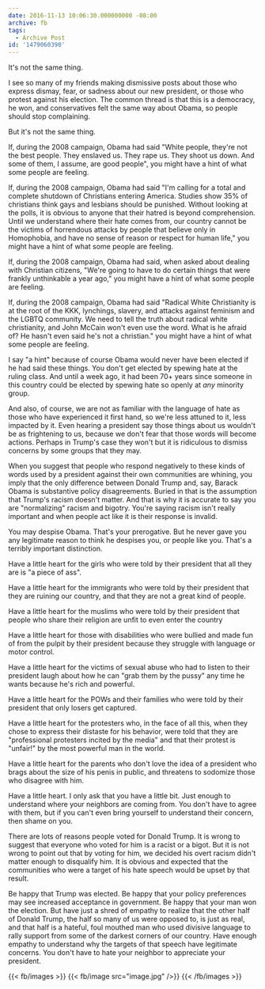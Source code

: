 ```yaml
---
date: 2016-11-13 10:06:30.000000000 -08:00
archive: fb
tags: 
  - Archive Post
id: '1479060390'
---
```


It's not the same thing.

I see so many of my friends making dismissive posts about those who express dismay, fear, or sadness about our new president, or those who protest against his election. The common thread is that this is a democracy, he won, and conservatives felt the same way about Obama, so people should stop complaining.

But it's not the same thing.

If, during the 2008 campaign, Obama had said "White people, they're not the best people. They enslaved us. They rape us. They shoot us down. And some of them, I assume, are good people", you might have a hint of what some people are feeling.

If, during the 2008 campaign, Obama had said "I'm calling for a total and complete shutdown of Christians entering America. Studies show 35% of christians think gays and lesbians should be punished. Without looking at the polls, it is obvious to anyone that their hatred is beyond comprehension. Until we understand where their hate comes from, our country cannot be the victims of horrendous attacks by people that believe only in Homophobia, and have no sense of reason or respect for human life," you might have a hint of what some people are feeling.

If, during the 2008 campaign, Obama had said, when asked about dealing with Christian citizens, "We're going to have to do certain things that were frankly unthinkable a year ago," you might have a hint of what some people are feeling. 

If, during the 2008 campaign, Obama had said "Radical White Christianity is at the root of the KKK, lynchings, slavery, and attacks against feminism and the LGBTQ community. We need to tell the truth about radical white christianity, and John McCain won't even use the word. What is he afraid of? He hasn't even said he's not a christian." you might have a hint of what some people are feeling.

I say "a hint" because of course Obama would never have been elected if he had said these things. You don't get elected by spewing hate at the ruling class. And until a week ago, it had been 70+ years since someone in this country could be elected by spewing hate so openly at *any* minority group.

And also, of course, we are not as familiar with the language of hate as those who have experienced it first hand, so we're less attuned to it, less impacted by it. Even hearing a president say those things about us wouldn't be as frightening to us, because we don't fear that those words will become actions. Perhaps in Trump's case they won't but it is ridiculous to dismiss concerns by some groups that they may.

When you suggest that people who respond negatively to these kinds of words used by a president against their own communities are whining, you imply that the only difference between Donald Trump and, say, Barack Obama is substantive policy disagreements. Buried in that is the assumption that Trump's racism doesn't matter. And that is why it is accurate to say you are "normalizing" racism and bigotry. You're saying racism isn't really important and when people act like it is their response is invalid. 

You may despise Obama. That's your prerogative. But he never gave you any legitimate reason to think he despises you, or people like you. That's a terribly important distinction.

Have a little heart for the girls who were told by their president that all they are is "a piece of ass".

Have a little heart for the immigrants who were told by their president that they are ruining our country, and that they are not a great kind of people.

Have a little heart for the muslims who were told by their president that people who share their religion are unfit to even enter the country

Have a little heart for those with disabilities who were bullied and made fun of from the pulpit by their president because they struggle with language or motor control.

Have a little heart for the victims of sexual abuse who had to listen to their president laugh about how he can "grab them by the pussy" any time he wants because he's rich and powerful.

Have a little heart for the POWs and their families who were told by their president that only losers get captured.

Have a little heart for the protesters who, in the face of all this, when they chose to express their distaste for his behavior, were told that they are "professional protesters incited by the media" and that their protest is "unfair!" by the most powerful man in the world. 

Have a little heart for the parents who don't love the idea of a president who brags about the size of his penis in public, and threatens to sodomize those who disagree with him.

Have a little heart. I only ask that you have a little bit. Just enough to understand where your neighbors are coming from. You don't have to agree with them, but if you can't even bring yourself to understand their concern, then shame on you.

There are lots of reasons people voted for Donald Trump. It is wrong to suggest that everyone who voted for him is a racist or a bigot. But it is not wrong to point out that by voting for him, we decided his overt racism didn't matter enough to disqualify him. It is obvious and expected that the communities who were a target of his hate speech would be upset by that result. 

Be happy that Trump was elected. Be happy that your policy preferences may see increased acceptance in government. Be happy that your man won the election. But have just a shred of empathy to realize that the other half of Donald Trump, the half so many of us were opposed to, is just as real, and that half is a hateful, foul mouthed man who used divisive language to rally support from some of the darkest corners of our country. Have enough empathy to understand why the targets of that speech have legitimate concerns. You don't have to hate your neighbor to appreciate your president.

{{< fb/images >}}
{{< fb/image src="image.jpg" />}}
{{< /fb/images >}}
